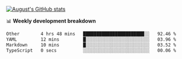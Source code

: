 
[![August's GitHub stats](https://github-readme-stats.vercel.app/api?username=zou-weidong&show_icons=true&theme=radical)](https://github.com/zou-weidong)


📊 **Weekly development breakdown**
<!--START_SECTION:waka-->

```txt
Other        4 hrs 48 mins   ███████████████████████░░   92.46 %
YAML         12 mins         █░░░░░░░░░░░░░░░░░░░░░░░░   03.96 %
Markdown     10 mins         █░░░░░░░░░░░░░░░░░░░░░░░░   03.52 %
TypeScript   0 secs          ░░░░░░░░░░░░░░░░░░░░░░░░░   00.06 %
```

<!--END_SECTION:waka-->
